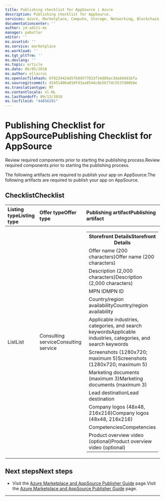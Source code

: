 ```yaml
---
title: Publishing checklist for AppSource | Azure
description: Publishing checklist for AppSource.
services: Azure, Marketplace, Compute, Storage, Networking, Blockchain, Security
documentationcenter: ''
author: jm-aditi-ms
manager: pabutler
editor: ''
ms.assetid: ''
ms.service: marketplace
ms.workload: ''
ms.tgt_pltfrm: ''
ms.devlang: ''
ms.topic: article
ms.date: 06/05/2018
ms.author: ellacroi
ms.openlocfilehash: 0f8234424d5f684577833f34d89ac3da9d4d16fa
ms.sourcegitcommit: d1451406a010fd3aa854dc8e5b77dc5537d8050e
ms.translationtype: MT
ms.contentlocale: nl-NL
ms.lasthandoff: 09/13/2018
ms.locfileid: "44856291"
---
```

# <a name="publishing-checklist-for-appsource"></a><span data-ttu-id="e66df-103">Publishing Checklist for AppSource</span><span class="sxs-lookup"><span data-stu-id="e66df-103">Publishing Checklist for AppSource</span></span>  
<span data-ttu-id="e66df-104">Review required components prior to starting the publishing process.</span><span class="sxs-lookup"><span data-stu-id="e66df-104">Review required components prior to starting the publishing process.</span></span>  

<span data-ttu-id="e66df-105">The following artifacts are required to publish your app on AppSource.</span><span class="sxs-lookup"><span data-stu-id="e66df-105">The following artifacts are required to publish your app on AppSource.</span></span>  

## <a name="checklist"></a><span data-ttu-id="e66df-106">Checklist</span><span class="sxs-lookup"><span data-stu-id="e66df-106">Checklist</span></span>  

| <span data-ttu-id="e66df-107">Listing type</span><span class="sxs-lookup"><span data-stu-id="e66df-107">Listing type</span></span> | <span data-ttu-id="e66df-108">Offer type</span><span class="sxs-lookup"><span data-stu-id="e66df-108">Offer type</span></span> | <span data-ttu-id="e66df-109">Publishing artifact</span><span class="sxs-lookup"><span data-stu-id="e66df-109">Publishing artifact</span></span> |   
|:--- |:--- |:--- |  
| <span data-ttu-id="e66df-110">List</span><span class="sxs-lookup"><span data-stu-id="e66df-110">List</span></span> | <span data-ttu-id="e66df-111">Consulting service</span><span class="sxs-lookup"><span data-stu-id="e66df-111">Consulting service</span></span> | <table> <tr><th><span data-ttu-id="e66df-112">Storefront Details</span><span class="sxs-lookup"><span data-stu-id="e66df-112">Storefront Details</span></span></th></tr> <tr><td><span data-ttu-id="e66df-113">Offer name (200 characters)</span><span class="sxs-lookup"><span data-stu-id="e66df-113">Offer name (200 characters)</span></span></td></tr> <tr><td><span data-ttu-id="e66df-114">Description (2,000 characters)</span><span class="sxs-lookup"><span data-stu-id="e66df-114">Description (2,000 characters)</span></span></td></tr> <tr><td><span data-ttu-id="e66df-115">MPN ID</span><span class="sxs-lookup"><span data-stu-id="e66df-115">MPN ID</span></span></td></tr> <tr><td><span data-ttu-id="e66df-116">Country/region availability</span><span class="sxs-lookup"><span data-stu-id="e66df-116">Country/region availability</span></span></td></tr> <tr><td><span data-ttu-id="e66df-117">Applicable industries, categories, and search keywords</span><span class="sxs-lookup"><span data-stu-id="e66df-117">Applicable industries, categories, and search keywords</span></span></td></tr> <tr><td><span data-ttu-id="e66df-118">Screenshots (1280x720; maximum 5)</span><span class="sxs-lookup"><span data-stu-id="e66df-118">Screenshots (1280x720; maximum 5)</span></span></td></tr> <tr><td><span data-ttu-id="e66df-119">Marketing documents (maximum 3)</span><span class="sxs-lookup"><span data-stu-id="e66df-119">Marketing documents (maximum 3)</span></span></td></tr> <tr><td><span data-ttu-id="e66df-120">Lead destination</span><span class="sxs-lookup"><span data-stu-id="e66df-120">Lead destination</span></span></td></tr> <tr><td><span data-ttu-id="e66df-121">Company logos (48x48, 216x216)</span><span class="sxs-lookup"><span data-stu-id="e66df-121">Company logos (48x48, 216x216)</span></span></td></tr> <tr><td><span data-ttu-id="e66df-122">Competencies</span><span class="sxs-lookup"><span data-stu-id="e66df-122">Competencies</span></span></td></tr> <tr><td><span data-ttu-id="e66df-123">Product overview video (optional)</span><span class="sxs-lookup"><span data-stu-id="e66df-123">Product overview video (optional)</span></span></td></tr> </table> |  

## <a name="next-steps"></a><span data-ttu-id="e66df-124">Next steps</span><span class="sxs-lookup"><span data-stu-id="e66df-124">Next steps</span></span>
*   <span data-ttu-id="e66df-125">Visit the [Azure Marketplace and AppSource Publisher Guide](./marketplace-publishers-guide.md) page.</span><span class="sxs-lookup"><span data-stu-id="e66df-125">Visit the [Azure Marketplace and AppSource Publisher Guide](./marketplace-publishers-guide.md) page.</span></span>  

---  
